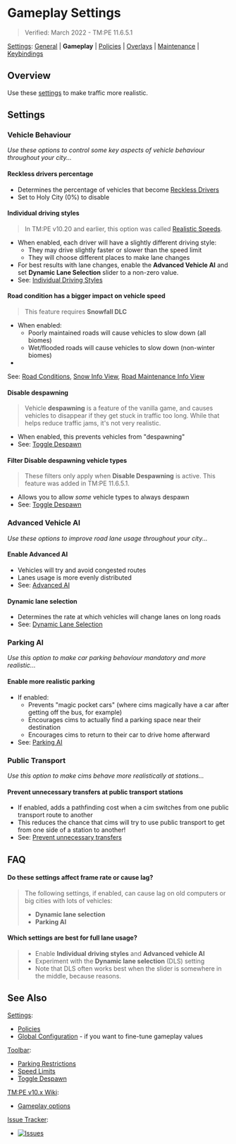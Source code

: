 # Gameplay Settings

> Verified: March 2022 - TM:PE 11.6.5.1

[Settings](Settings.md): [General](General.md) | **Gameplay**
| [Policies](Policies.md) | [Overlays](Overlays.md) | [Maintenance](Maintenance.md)
| [Keybindings](Keybinds.md)

## Overview

Use these [settings](Settings.md) to make traffic more realistic.

## Settings

### Vehicle Behaviour

_Use these options to control some key aspects of vehicle behaviour throughout your city..._

#### Reckless drivers percentage

* Determines the percentage of vehicles that become [Reckless Drivers](Reckless-Drivers.md)
* Set to Holy City (0%) to disable

#### Individual driving styles

> In TM:PE v10.20 and earlier, this option was called [Realistic Speeds](Realistic-Speeds.md).

* When enabled, each driver will have a slightly different driving style:
    * They may drive slightly faster or slower than the speed limit
    * They will choose different places to make lane changes
* For best results with lane changes, enable the **Advanced Vehicle AI** and set **Dynamic Lane Selection** slider to a
  non-zero value.
* See: [Individual Driving Styles](Individual-Driving-Styles.md)

#### Road condition has a bigger impact on vehicle speed

> This feature requires **Snowfall DLC**

* When enabled:
    * Poorly maintained roads will cause vehicles to slow down (all biomes)
    * Wet/flooded roads will cause vehicles to slow down (non-winter biomes)
*

See: [Road Conditions](Road-Conditions.md), [Snow Info View](Snow-Info-View.md), [Road Maintenance Info View](Road-Maintenance-Info-View.md)

#### Disable despawning

> Vehicle **despawning** is a feature of the vanilla game, and causes vehicles to disappear if they get stuck in traffic
> too long. While that helps reduce traffic jams, it's not very realistic.

* When enabled, this prevents vehicles from "despawning"
* See: [Toggle Despawn](Toggle-Despawn.md)

#### Filter Disable despawning vehicle types

> These filters only apply when **Disable Despawning** is active. This feature was added in TM:PE 11.6.5.1.

* Allows you to allow _some_ vehicle types to always despawn
* See: [Toggle Despawn](Toggle-Despawn.md)

### Advanced Vehicle AI

_Use these options to improve road lane usage throughout your city..._

#### Enable Advanced AI

* Vehicles will try and avoid congested routes
* Lanes usage is more evenly distributed
* See: [Advanced AI](Advanced-AI.md)

#### Dynamic lane selection

* Determines the rate at which vehicles will change lanes on long roads
* See: [Dynamic Lane Selection](Dynamic-Lane-Selection.md)

### Parking AI

_Use this option to make car parking behaviour mandatory and more realistic..._

#### Enable more realistic parking

* If enabled:
    * Prevents "magic pocket cars" (where cims magically have a car after getting off the bus, for example)
    * Encourages cims to actually find a parking space near their destination
    * Encourages cims to return to their car to drive home afterward
* See: [Parking AI](Parking-AI.md)

### Public Transport

_Use this option to make cims behave more realistically at stations..._

#### Prevent unnecessary transfers at public transport stations

* If enabled, adds a pathfinding cost when a cim switches from one public transport route to another
* This reduces the chance that cims will try to use public transport to get from one side of a station to another!
* See: [Prevent unnecessary transfers](Prevent-Unnecessary-Transfers.md)

## FAQ

#### Do these settings affect frame rate or cause lag?

> The following settings, if enabled, can cause lag on old computers or big cities with lots of vehicles:
> * **Dynamic lane selection**
> * **Parking AI**

#### Which settings are best for full lane usage?

> * Enable **Individual driving styles** and **Advanced vehicle AI**
> * Experiment with the **Dynamic lane selection** (DLS) setting
> * Note that DLS often works best when the slider is somewhere in the middle, because reasons.

## See Also

[Settings](Settings.md):

* [Policies](Policies.md)
* [Global Configuration](Global-Configuration.md) - if you want to fine-tune gameplay values

[Toolbar](Toolbar.md):

* [Parking Restrictions](Parking-Restrictions.md)
* [Speed Limits](Speed-Limits.md)
* [Toggle Despawn](Toggle-Despawn.md)

[TM:PE v10.x Wiki](https://tmpe.viathinksoft.com/wiki):

* [Gameplay options](https://tmpe.viathinksoft.com/wiki/index.php?title=Options#Gameplay)

[Issue Tracker](https://github.com/krzychu124/Cities-Skylines-Traffic-Manager-President-Edition/issues):

* <a href="https://github.com/CitiesSkylinesMods/TMPE/labels/SETTINGS"><img alt="Issues" src="https://img.shields.io/github/issues/CitiesSkylinesMods/TMPE/SETTINGS?label=SETTINGS&logo=github" /></a>